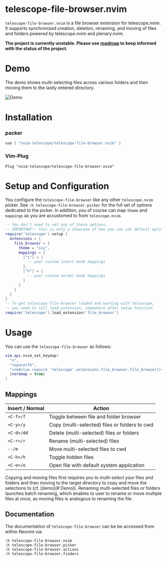 # telescope-file-browser.nvim

`telescope-file-browser.nvim` is a file browser extension for telescope.nvim. It supports synchronized creation, deletion, renaming, and moving of files and folders powered by telescope.nvim and plenary.nvim.

**The project is currently unstable. Please see [roadmap](https://github.com/nvim-telescope/telescope-file-browser.nvim/issues/3) to keep informed with the status of the project.**

# Demo

The demo shows multi-selecting files across various folders and then moving them to the lastly entered directory.

![Demo](./media/fb-demo.gif)

# Installation

### packer 

```lua
use { "nvim-telescope/telescope-file-browser.nvim" }
```

### Vim-Plug 

```viml
Plug "nvim-telescope/telescope-file-browser.nvim"
```

# Setup and Configuration

You configure the `telescope-file-browser` like any other `telescope.nvim` picker. See `:h telescope-file-browser.picker` for the full set of options dedicated to the picker. In addition, you of course can map `theme` and `mappings` as you are accustomed to from `telescope.nvim`.

```lua
-- You don't need to set any of these options.
-- IMPORTANT!: this is only a showcase of how you can set default options!
require('telescope').setup {
  extensions = {
    file_browser = {
      theme = "ivy",
      mappings = {
        ["i"] = {
          -- your custom insert mode mappings
        },
        ["n"] = {
          -- your custom normal mode mappings
        }
      }
    }
  }
}
-- To get telescope-file-browser loaded and working with telescope,
-- you need to call load_extension, somewhere after setup function:
require('telescope').load_extension('file_browser')
```

# Usage

You can use the `telescope-file-browser` as follows:

```lua
vim.api.nvim_set_keymap(
  "n",
  "<space>fb",
  "<cmd>lua require 'telescope'.extensions.file_browser.file_browser()<CR>",
  {noremap = true}
)
```

## Mappings

| Insert / Normal  | Action                                               |
|------------------|------------------------------------------------------|
| `<C-f>/f`        | Toggle between file and folder browser               |
| `<C-y>/y`        | Copy (multi-selected) files or folders to cwd        |
| `<C-d>/dd`       | Delete (multi-selected) files or folders             |
| `<C-r>/r`        | Rename (multi-selected) files                        |
| `--/m`           | Move multi-selected files to cwd                     |
| `<C-h>/h`        | Toggle hidden files                                  |
| `<C-o>/o`        | Open file with default system application            |

Copying and moving files first requires you to multi-select your files and folders and then moving to the target directory to copy and move the selections to (cf. [demo](# Demo)). Renaming multi-selected files or folders launches batch renaming, which enables to user to rename or move multiple files at once, as moving files is analogous to renaming the file.

## Documentation

The documentation of `telescope-file-browser` can be be accessed from within Neovim via:

`:h telescope-file-browser.nvim`\
`:h telescope-file-browser.picker`\
`:h telescope-file-browser.actions`\
`:h telescope-file-browser.finders`


<!-- # Contributing -->

<!-- Contributions are very welcome! -->

<!-- ## Submitting a new feature -->

<!-- Thanks for considering to contribute to `telescope-file-browser.nvim`! --> 
